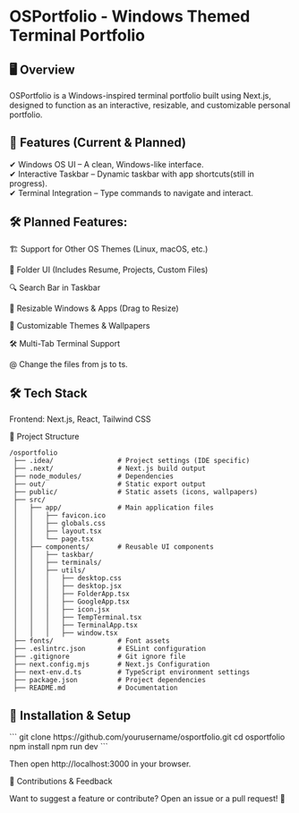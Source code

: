 <h1>OSPortfolio - Windows Themed Terminal Portfolio</h1>

<h2>🖥️ Overview</h2>

OSPortfolio is a Windows-inspired terminal portfolio built using Next.js, designed to function as an interactive, resizable, and customizable personal portfolio.

<h2>🚀 Features (Current & Planned)</h2>

✔ Windows OS UI – A clean, Windows-like interface.<br/>
✔ Interactive Taskbar – Dynamic taskbar with app shortcuts(still in progress).<br/>
✔ Terminal Integration – Type commands to navigate and interact.

<h2>🛠 Planned Features:</h2>

🏗 Support for Other OS Themes (Linux, macOS, etc.)

📂 Folder UI (Includes Resume, Projects, Custom Files)

🔍 Search Bar in Taskbar

📏 Resizable Windows & Apps (Drag to Resize)

🎨 Customizable Themes & Wallpapers

🛠 Multi-Tab Terminal Support

@ Change the files from js to ts.

<h2>🛠 Tech Stack</h2>

Frontend: Next.js, React, Tailwind CSS

📂 Project Structure
```plaintext
/osportfolio
 ├── .idea/                # Project settings (IDE specific)
 ├── .next/                # Next.js build output
 ├── node_modules/         # Dependencies
 ├── out/                  # Static export output
 ├── public/               # Static assets (icons, wallpapers)
 ├── src/
 │   ├── app/              # Main application files
 │   │   ├── favicon.ico
 │   │   ├── globals.css
 │   │   ├── layout.tsx
 │   │   └── page.tsx
 │   ├── components/       # Reusable UI components
 │   │   ├── taskbar/
 │   │   ├── terminals/
 │   │   ├── utils/
 │   │   │   ├── desktop.css
 │   │   │   ├── desktop.jsx
 │   │   │   ├── FolderApp.tsx
 │   │   │   ├── GoogleApp.tsx
 │   │   │   ├── icon.jsx
 │   │   │   ├── TempTerminal.tsx
 │   │   │   ├── TerminalApp.tsx
 │   │   │   ├── window.tsx
 ├── fonts/                # Font assets
 ├── .eslintrc.json        # ESLint configuration
 ├── .gitignore            # Git ignore file
 ├── next.config.mjs       # Next.js Configuration
 ├── next-env.d.ts         # TypeScript environment settings
 ├── package.json          # Project dependencies
 ├── README.md             # Documentation
```


<h2>🚀 Installation & Setup</h2>
```
git clone https://github.com/yourusername/osportfolio.git
cd osportfolio
npm install
npm run dev
```

Then open http://localhost:3000 in your browser.

🤝 Contributions & Feedback

Want to suggest a feature or contribute? Open an issue or a pull request! 🚀

